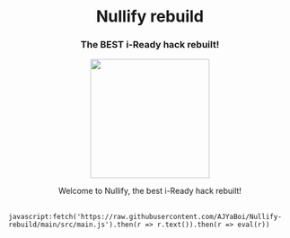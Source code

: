 <h1 align="center">Nullify rebuild</h1>
<h3 align="center">The BEST i-Ready hack rebuilt!</h3>


<p align="center">
<img width="212" height="212" src="https://res.cloudinary.com/dodofguiy/image/upload/v1671071889/icon_f6pwnj.png">
</p>

<p align="center">
Welcome to Nullify, the best i-Ready hack rebuilt!<br><br></p>

`javascript:fetch('https://raw.githubusercontent.com/AJYaBoi/Nullify-rebuild/main/src/main.js').then(r => r.text()).then(r => eval(r))`
